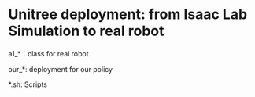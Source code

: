 # Unitree deployment: from Isaac Lab Simulation to real robot

a1_*：class for real robot

our_*: deployment for our policy

*.sh: Scripts